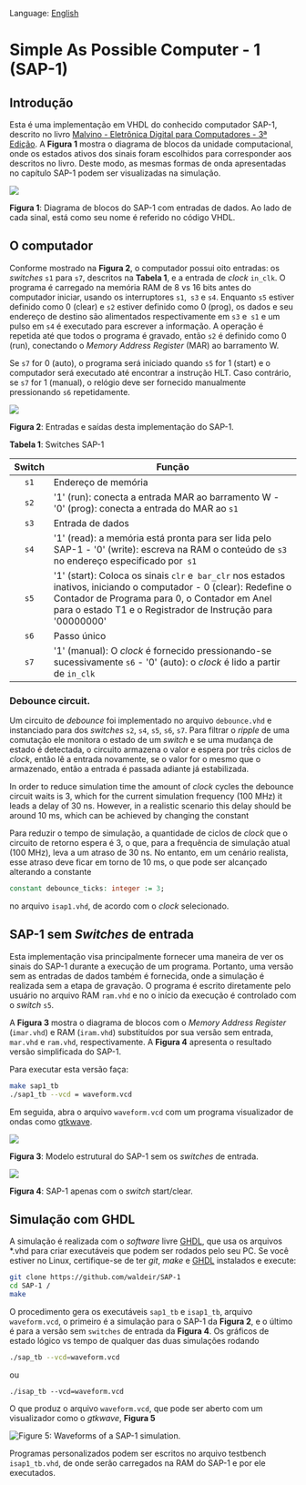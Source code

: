 Language: [English](https://github.com/waldeir/SAP-1)

# Simple As Possible Computer - 1 (SAP-1)

## Introdução

Esta é uma implementação em VHDL do conhecido computador SAP-1, descrito no
livro [Malvino - Eletrônica Digital para Computadores - 3ª Edição][livro]. A
**Figura 1** mostra o diagrama de blocos da unidade computacional, onde os
estados ativos dos sinais foram escolhidos para corresponder aos descritos no
livro. Deste modo, as mesmas formas de onda apresentadas no capítulo SAP-1
podem ser visualizadas na simulação.


![](images/isap1_block_diagram.png)

**Figura 1**: Diagrama de blocos do SAP-1 com entradas de dados.  Ao lado de
cada sinal, está como seu nome é referido no código VHDL.

## O computador

Conforme mostrado na **Figura 2**, o computador possui oito entradas: os
*switches* `s1` para `s7`, descritos na **Tabela 1**, e a entrada de *clock*
`in_clk`. O programa é carregado na memória RAM de 8 vs 16 bits antes do computador
iniciar, usando os interruptores `s1`,` s3` e `s4`. Enquanto `s5` estiver
definido como 0 (clear) e `s2` estiver definido como 0 (prog), os dados e seu
endereço de destino são alimentados respectivamente em `s3` e` s1` e um pulso
em `s4` é executado para escrever a informação. A operação é repetida até que
todos o programa é gravado, então `s2` é definido como 0 (run), conectando o
*Memory Address Register* (MAR) ao barramento W.

Se `s7` for 0 (auto), o programa será iniciado quando `s5` for 1
(start) e o computador será executado até encontrar a instrução HLT. Caso
contrário, se `s7` for 1 (manual), o relógio deve ser fornecido manualmente
pressionando `s6` repetidamente.


![](images/isap1_top_level.png)

**Figura 2**: Entradas e saídas desta implementação do SAP-1.

**Tabela 1**: Switches SAP-1

| Switch | Função |
|:-------------:| --------------- |
| `s1` | Endereço de memória |
| `s2` |'1' (run): conecta a entrada MAR ao barramento W - '0' (prog): conecta a entrada do MAR ao `s1` |
| `s3` | Entrada de dados |
| `s4` | '1' (read): a memória está pronta para ser lida pelo SAP-1 - '0' (write): escreva na RAM o conteúdo de `s3` no endereço especificado por` s1` |
| `s5` | '1' (start): Coloca os sinais `clr` e` bar_clr` nos estados inativos, iniciando o computador - 0 (clear): Redefine o Contador de Programa para 0, o Contador em Anel  para o estado T1 e o Registrador de Instrução para '00000000' |
| `s6` | Passo único |
| `s7` | '1' (manual): O *clock* é fornecido pressionando-se sucessivamente `s6` - '0' (auto): o *clock* é lido a partir de `in_clk` |


### Debounce circuit.

Um circuito de *debounce* foi implementado no arquivo `debounce.vhd` e
instanciado para dos *switches* `s2`, `s4`, `s5`, `s6`, `s7`. Para filtrar o
*ripple* de uma comutação ele monitora o estado de um *switch* e se uma mudança
de estado é detectada, o circuito armazena o valor e espera por três ciclos de
*clock*, então lê a entrada novamente, se o valor for o mesmo que o armazenado,
então a entrada é passada adiante já estabilizada.

In order to reduce simulation time the amount of *clock* cycles the debounce
circuit  waits is 3, which for the current simulation frequency (100 MHz) it
leads a delay of 30 ns. However, in a realistic scenario this delay should be
around 10 ms, which can be achieved by changing the constant

Para reduzir o tempo de simulação, a quantidade de ciclos de *clock* que o
circuito de retorno espera é 3, o que, para a frequência de simulação atual
(100 MHz), leva a um atraso de 30 ns. No entanto, em um cenário realista, esse
atraso deve ficar em torno de 10 ms, o que pode ser alcançado alterando a
constante

```vhdl
constant debounce_ticks: integer := 3;
```
no arquivo `isap1.vhd`, de acordo com o *clock* selecionado. 


## SAP-1 sem *Switches* de entrada

Esta implementação visa principalmente fornecer uma maneira de ver os sinais do
SAP-1 durante a execução de um programa. Portanto, uma versão sem as entradas
de dados também é fornecida, onde a simulação é realizada sem a etapa de
gravação. O programa é escrito diretamente pelo usuário no arquivo RAM
`ram.vhd` e no o início da execução é controlado com o *switch* `s5`.

A **Figura 3** mostra o diagrama de blocos com o *Memory Address Register*
(`imar.vhd`) e RAM (`iram.vhd`) substituídos por sua versão sem entrada,
`mar.vhd` e `ram.vhd`, respectivamente. A **Figura 4** apresenta o resultado
versão simplificada do SAP-1.

Para executar esta versão faça:

```bash
make sap1_tb
./sap1_tb --vcd = waveform.vcd
``` 

Em seguida, abra o arquivo `waveform.vcd` com um programa visualizador de ondas como [gtkwave][gtkwave].


![](images/block_diagram_sap1.png)

**Figura 3**: Modelo estrutural do SAP-1 sem os *switches* de entrada.

![](images/sap1_top_level.png)

**Figura 4**: SAP-1 apenas com o *switch* start/clear.


## Simulação com GHDL

A simulação é realizada com o *software* livre [GHDL][ghdl], que usa os
arquivos \*.vhd para criar executáveis que podem ser rodados pelo seu PC.  Se
você estiver no Linux, certifique-se de ter *git*, *make* e [GHDL][ghdl]
instalados e execute:

```bash
git clone https://github.com/waldeir/SAP-1
cd SAP-1 /
make
```

O procedimento gera os executáveis `sap1_tb` e `isap1_tb`, arquivo
`waveform.vcd`, o primeiro é a simulação para o SAP-1 da **Figura 2**, e o
último é para a versão sem `switches` de entrada da **Figura 4**. Os gráficos
de estado lógico vs tempo de qualquer das duas simulações rodando

 
```bash
./sap_tb --vcd=waveform.vcd
```
ou

```
./isap_tb --vcd=waveform.vcd
```
O que produz o arquivo `waveform.vcd`, que pode ser aberto com um visualizador como o *gtkwave*, **Figura 5** 

![**Figure 5**: Waveforms of a SAP-1 simulation.](images/isap1_waveforms.png)

Programas personalizados podem ser escritos no arquivo testbench
`isap1_tb.vhd`, de onde serão carregados na RAM do SAP-1 e por ele executados. 


[gtkwave]:http://gtkwave.sourceforge.net/ "Visualizador de ondas"

[livro]:https://www.amazon.com/Digital-Computer-Electronics-Albert-Malvino/dp/0028005945 "https://www.amazon.com/Digital-Computer-Electronics-Albert-Malvino/dp/ 0028005945 "

[ghdl]:http://ghdl.free.fr/ "simulador VHDL"


